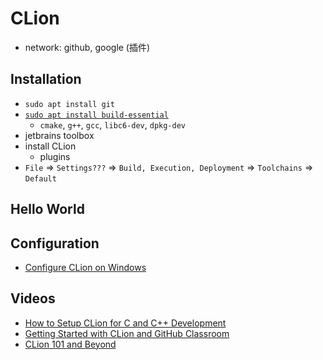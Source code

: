 # CLion

- network: github, google (插件)

## Installation
- `sudo apt install git`
- [`sudo apt install build-essential`](https://askubuntu.com/a/1087872)
  - `cmake`, `g++`, `gcc`, `libc6-dev`, `dpkg-dev`
- jetbrains toolbox
- install CLion
  - plugins
- `File` => `Settings???` => `Build, Execution, Deployment` => `Toolchains` => `Default`

## Hello World

## Configuration
- [Configure CLion on Windows](https://www.jetbrains.com/help/clion/quick-tutorial-on-configuring-clion-on-windows.html)

## Videos
- [How to Setup CLion for C and C++ Development](https://youtu.be/HSf-GiJr1Bs)
- [Getting Started with CLion and GitHub Classroom](https://youtu.be/GD64-1D4XEg)
- [CLion 101 and Beyond](https://youtu.be/rfdqzfsCmx0)
